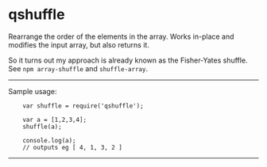 qshuffle
========

Rearrange the order of the elements in the array.  Works in-place and
modifies the input array, but also returns it.

So it turns out my approach is already known as the Fisher-Yates shuffle.
See `npm array-shuffle` and `shuffle-array`.

----

Sample usage:

        var shuffle = require('qshuffle');

        var a = [1,2,3,4];
        shuffle(a);

        console.log(a);
        // outputs eg [ 4, 1, 3, 2 ]

----
